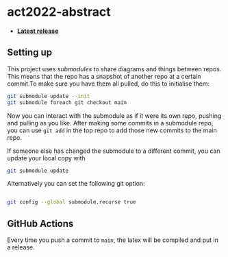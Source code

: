 # act2022-abstract

* **[Latest release](https://github.com/georgejkaye/act2022-abstract/releases/latest)**
## Setting up

This project uses *submodules* to share diagrams and things between repos.
This means that the repo has a snapshot of another repo at a certain commit.To make sure you have them all pulled, do this to initialise them:

```sh
git submodule update --init
git submodule foreach git checkout main
```

Now you can interact with the submodule as if it were its own repo, pushing and pulling as you like.
After making some commits in a submodule repo, you can use `git add` in the top repo to add those new commits to the main repo.

If someone else has changed the submodule to a different commit, you can update your local copy with 

```sh
git submodule update
```

Alternatively you can set the following git option:
```sh

git config --global submodule.recurse true

```

## GitHub Actions

Every time you push a commit to `main`, the latex will be compiled and put in a release.

